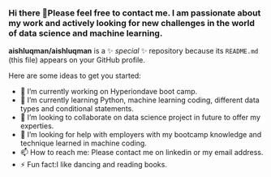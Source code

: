 ### Hi there 👋Please feel free to contact me. I am passionate about my work and actively looking for new challenges in the world of data science and machine learning.
**aishluqman/aishluqman** is a ✨ _special_ ✨ repository because its `README.md` (this file) appears on your GitHub profile.

Here are some ideas to get you started:

- 🔭 I’m currently working on Hyperiondave boot camp.
- 🌱 I’m currently learning Python, machine learning coding, different data types and conditional statements.
- 👯 I’m looking to collaborate on data science project in future to offer my experties.
- 🤔 I’m looking for help with employers with my bootcamp knowledge and technique learned in machine coding.
- 📫 How to reach me: Please contact me on linkedin or my email address.
- ⚡ Fun fact:I like dancing and reading books.
  
